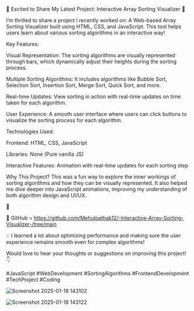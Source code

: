 🚀 Excited to Share My Latest Project: Interactive Array Sorting Visualizer 🚀

I’m thrilled to share a project I recently worked on: A Web-based Array Sorting Visualizer built using HTML, CSS, and JavaScript. This tool helps users learn about various sorting algorithms in an interactive way!

Key Features:

Visual Representation: The sorting algorithms are visually represented through bars, which dynamically adjust their heights during the sorting process.

Multiple Sorting Algorithms: It includes algorithms like Bubble Sort, Selection Sort, Insertion Sort, Merge Sort, Quick Sort, and more.

Real-time Updates: View sorting in action with real-time updates on time taken for each algorithm.

User Experience: A smooth user interface where users can click buttons to visualize the sorting process for each algorithm.

Technologies Used:

Frontend: HTML, CSS, JavaScript

Libraries: None (Pure vanilla JS)

Interactive Features: Animation with real-time updates for each sorting step

Why This Project? This was a fun way to explore the inner workings of sorting algorithms and how they can be visually represented. It also helped me dive deeper into JavaScript animations, improving my understanding of both algorithm design and UI/UX.

🔗

🔗 GitHub = https://github.com/Mehulpathak12/-Interactive-Array-Sorting-Visualizer-/tree/main

💡 I learned a lot about optimizing performance and making sure the user experience remains smooth even for complex algorithms!

Would love to hear your thoughts or suggestions on improving this project! 👇

#JavaScript #WebDevelopment #SortingAlgorithms #FrontendDevelopment #TechProject #Coding

![Screenshot 2025-01-18 143102](https://github.com/user-attachments/assets/7eb33a60-bc6e-4281-b11e-34f69d720117)

![Screenshot 2025-01-18 143122](https://github.com/user-attachments/assets/ebe6d7d0-ef18-46d1-85ba-f06d9de65c68)



